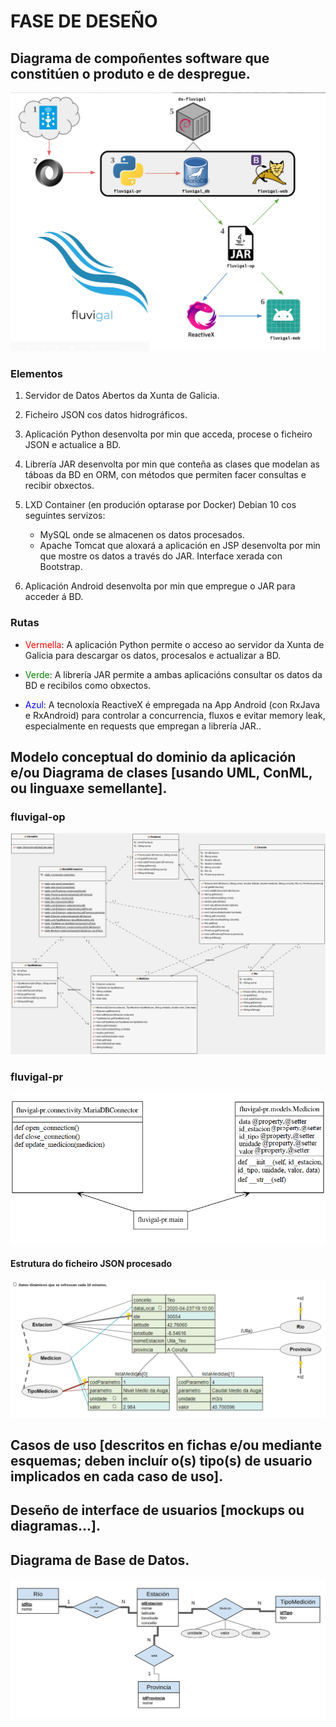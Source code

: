 # FASE DE DESEÑO


## Diagrama de compoñentes software que constitúen o produto e de despregue.

![Contorno](img/4_contorno_numeros.png)

### Elementos
1. Servidor de Datos Abertos da Xunta de Galicia.

2. Ficheiro JSON cos datos hidrográficos.

3. Aplicación Python desenvolta por min que acceda, procese o ficheiro JSON e actualice a BD.

4. Librería JAR desenvolta por min que conteña as clases que modelan as táboas da BD en ORM, con métodos que permiten facer consultas e recibir obxectos.

5. LXD Container (en produción optarase por Docker) Debian 10 cos seguintes servizos:
    + MySQL onde se almacenen os datos procesados.
    + Apache Tomcat que aloxará a aplicación en JSP desenvolta por min que mostre os datos a través do JAR. Interface xerada con Bootstrap.

6. Aplicación Android desenvolta por min que empregue o JAR para acceder á BD.
### Rutas
+ <span style="color:red">Vermella</span>: A aplicación Python permite o acceso ao servidor da Xunta de Galicia para descargar os datos, procesalos e actualizar a BD.

+ <span style="color:green">Verde</span>: A librería JAR permite a ambas aplicacións consultar os datos da BD e recibilos como obxectos.

+ <span style="color:blue">Azul</span>: A tecnoloxía ReactiveX é empregada na App Android (con RxJava e RxAndroid) para controlar a concurrencia, fluxos e evitar memory leak, especialmente en requests que empregan a librería JAR..



## Modelo conceptual do dominio da aplicación e/ou Diagrama de clases [usando UML, ConML, ou linguaxe semellante].

### fluvigal-op

![Diagrama UML](img/4_uml-fluvigal-op.png)

### fluvigal-pr

![Diagrama UML](img/4_uml-fluvigal-pr.png)

#### Estrutura do ficheiro JSON procesado

![Diagrama JSON](img/4_json_structure.png)

## Casos de uso [descritos en fichas e/ou mediante esquemas; deben incluír o(s) tipo(s) de usuario implicados en cada caso de uso].

## Deseño de interface de usuarios [mockups ou diagramas...].

## Diagrama de Base de Datos.

![EE-R](img/4_eer.png)
